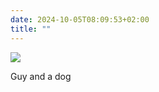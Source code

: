 ```yaml
---
date: 2024-10-05T08:09:53+02:00
title: ""
---
```

![](/img/photos/2024-10-05-08-09-46.jpeg)

Guy and a dog
